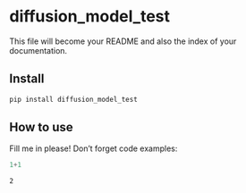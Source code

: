 # diffusion_model_test


<!-- WARNING: THIS FILE WAS AUTOGENERATED! DO NOT EDIT! -->

This file will become your README and also the index of your
documentation.

## Install

``` sh
pip install diffusion_model_test
```

## How to use

Fill me in please! Don’t forget code examples:

``` python
1+1
```

    2
